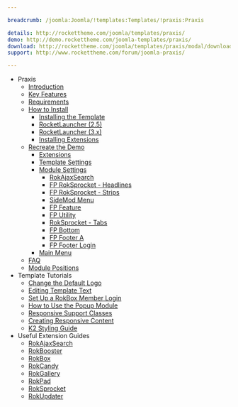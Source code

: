 ```yaml
---

breadcrumb: /joomla:Joomla/!templates:Templates/!praxis:Praxis

details: http://rockettheme.com/joomla/templates/praxis/
demo: http://demo.rockettheme.com/joomla-templates/praxis/
download: http://rockettheme.com/joomla/templates/praxis/modal/downloads
support: http://www.rockettheme.com/forum/joomla-praxis/

---
```


* Praxis
    * [Introduction]()
    * [Key Features](INDEX.md#key-features)
    * [Requirements](INDEX.md#requirements)
    * [How to Install](../../platform/templates.md#how-to-install)
        * [Installing the Template](../../platform/templates.md#how-to-install-a-joomla-template)
        * [RocketLauncher (2.5)](../../platform/install_joomla_25.md)
        * [RocketLauncher (3.x)](../../platform/install_joomla_3x.md)
        * [Installing Extensions](../../platform/extensions.md#how-to-install-an-extension)
    * [Recreate the Demo](demo.md)
        * [Extensions](demo.md#recommended-extensions)
        * [Template Settings](demo_override.md)
        * [Module Settings](demo.md#module-settings)
            * [RokAjaxSearch](demo_module_1.md)
            * [FP RokSprocket - Headlines](demo_module_2.md)
            * [FP RokSprocket - Strips](demo_module_3.md)
            * [SideMod Menu](demo_module_4.md)
            * [FP Feature](demo_module_5.md)
            * [FP Utility](demo_module_6.md)
            * [RokSprocket - Tabs](demo_module_7.md)
            * [FP Bottom](demo_module_8.md)
            * [FP Footer A](demo_module_9.md)
            * [FP Footer Login](demo_module_10.md)
        * [Main Menu](demo.md#menu-settings)
    * [FAQ](faq.md)
    * [Module Positions](positions.md)
* Template Tutorials
    * [Change the Default Logo](../../basic/how_to_edit_the_logo.md)
    * [Editing Template Text](../../basic/how_to_edit_template_text.md)
    * [Set Up a RokBox Member Login](../../basic/how_to_set_up_a_rokbox_member_login.md)
    * [How to Use the Popup Module](../../basic/how_to_use_popup_module.md)
    * [Responsive Support Classes](../../basic/responsive_support_classes.md)
    * [Creating Responsive Content](../../basic/creating_responsive_content.md)
    * [K2 Styling Guide](../../basic/k2_styling_guide.md)
* Useful Extension Guides
    * [RokAjaxSearch](../../extensions/rokajaxsearch/)
    * [RokBooster](../../extensions/rokbooster/)
    * [RokBox](../../extensions/rokbox/)
    * [RokCandy](../../extensions/rokcandy)
    * [RokGallery](../../extensions/rokgallery/)
    * [RokPad](../../extensions/rokpad/)
    * [RokSprocket](../../extensions/roksprocket/)
    * [RokUpdater](../../extensions/rokupdater/)